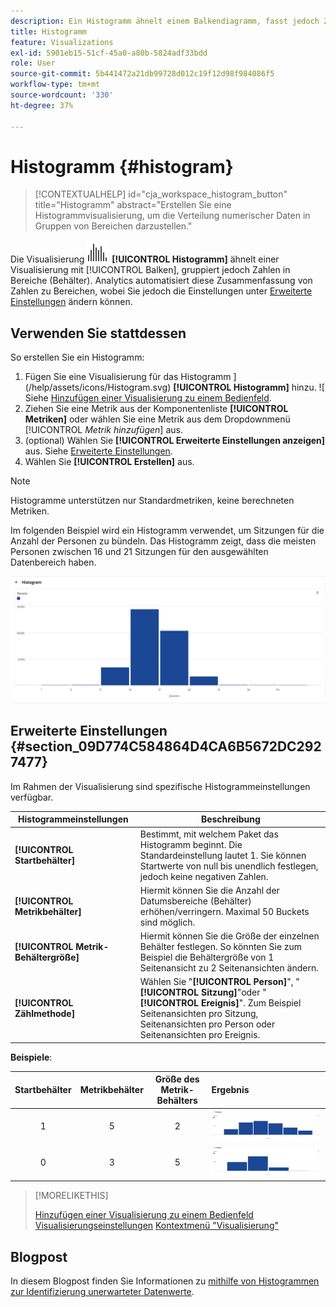 ```yaml
---
description: Ein Histogramm ähnelt einem Balkendiagramm, fasst jedoch Zahlen zu Bereichen (Behältern) zusammen.
title: Histogramm
feature: Visualizations
exl-id: 5901eb15-51cf-45a0-a80b-5824adf33bdd
role: User
source-git-commit: 5b441472a21db99728d012c19f12d98f984086f5
workflow-type: tm+mt
source-wordcount: '330'
ht-degree: 37%

---
```


# Histogramm {#histogram}

<!-- markdownlint-disable MD034 -->

>[!CONTEXTUALHELP]
>id="cja_workspace_histogram_button"
>title="Histogramm"
>abstract="Erstellen Sie eine Histogrammvisualisierung, um die Verteilung numerischer Daten in Gruppen von Bereichen darzustellen."

<!-- markdownlint-enable MD034 -->


Die Visualisierung ![Histogramm](/help/assets/icons/Histogram.svg) **[!UICONTROL Histogramm]** ähnelt einer Visualisierung mit [!UICONTROL Balken], gruppiert jedoch Zahlen in Bereiche (Behälter). Analytics automatisiert diese Zusammenfassung von Zahlen zu Bereichen, wobei Sie jedoch die Einstellungen unter [Erweiterte Einstellungen](#advanced-settings) ändern können.

## Verwenden Sie stattdessen 

So erstellen Sie ein Histogramm:

1. Fügen Sie eine Visualisierung für das Histogramm ](/help/assets/icons/Histogram.svg) **[!UICONTROL Histogramm]** hinzu. ![ Siehe [Hinzufügen einer Visualisierung zu einem Bedienfeld](freeform-analysis-visualizations.md#add-visualizations-to-a-panel).
1. Ziehen Sie eine Metrik aus der Komponentenliste **[!UICONTROL Metriken]** oder wählen Sie eine Metrik aus dem Dropdownmenü [!UICONTROL *Metrik hinzufügen*] aus.
1. (optional) Wählen Sie **[!UICONTROL Erweiterte Einstellungen anzeigen]** aus. Siehe [Erweiterte Einstellungen](#advanced-settings).
1. Wählen Sie **[!UICONTROL Erstellen]** aus.

>[!NOTE]
>
>Histogramme unterstützen nur Standardmetriken, keine berechneten Metriken.

Im folgenden Beispiel wird ein Histogramm verwendet, um Sitzungen für die Anzahl der Personen zu bündeln. Das Histogramm zeigt, dass die meisten Personen zwischen 16 und 21 Sitzungen für den ausgewählten Datenbereich haben.

![](assets/histogram.png)

## Erweiterte Einstellungen {#section_09D774C584864D4CA6B5672DC2927477}

Im Rahmen der Visualisierung sind spezifische Histogrammeinstellungen verfügbar.

| Histogrammeinstellungen | Beschreibung |
|---|---|
| **[!UICONTROL Startbehälter]** | Bestimmt, mit welchem Paket das Histogramm beginnt. Die Standardeinstellung lautet 1. Sie können Startwerte von null bis unendlich festlegen, jedoch keine negativen Zahlen. |
| **[!UICONTROL Metrikbehälter]** | Hiermit können Sie die Anzahl der Datumsbereiche (Behälter) erhöhen/verringern. Maximal 50 Buckets sind möglich. |
| **[!UICONTROL Metrik-Behältergröße]** | Hiermit können Sie die Größe der einzelnen Behälter festlegen. So könnten Sie zum Beispiel die Behältergröße von 1 Seitenansicht zu 2 Seitenansichten ändern. |
| **[!UICONTROL Zählmethode]** | Wählen Sie &quot;**[!UICONTROL Person]**&quot;, &quot;**[!UICONTROL Sitzung]**&quot;oder &quot;**[!UICONTROL Ereignis]**&quot;. Zum Beispiel Seitenansichten pro Sitzung, Seitenansichten pro Person oder Seitenansichten pro Ereignis. |

<!--Russ or Meike - Check Hit Type link above. -->

**Beispiele**:

| Startbehälter | Metrikbehälter | Größe des Metrik-Behälters | Ergebnis |
|:----:|:--:|:--:|:--|
| 1 | 5 | 2 | ![Histogramm, Anfangsbehälter 1, Metrikbehälter 5, Metrikbehälter 2](assets/histogram-1-5-2.png) |
| 0 | 3 | 5 | ![Histogramm, Anfangsbehälter 0, Metrikbehälter 3, Metrikbehälter 5](assets/histogram-0-3-5.png) |

>[!MORELIKETHIS]
>
>[Hinzufügen einer Visualisierung zu einem Bedienfeld](/help/analysis-workspace/visualizations/freeform-analysis-visualizations.md#add-visualizations-to-a-panel)
>[Visualisierungseinstellungen](/help/analysis-workspace/visualizations/freeform-analysis-visualizations.md#settings)
>[Kontextmenü &quot;Visualisierung&quot;](/help/analysis-workspace/visualizations/freeform-analysis-visualizations.md#context-menu)
>


## Blogpost

In diesem Blogpost finden Sie Informationen zu [mithilfe von Histogrammen zur Identifizierung unerwarteter Datenwerte](https://experienceleaguecommunities.adobe.com/t5/adobe-analytics-blogs/using-histograms-to-identify-unexpected-data-values/ba-p/596168).
